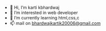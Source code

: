 - 👋 Hi, I’m karti kbhardwaj
- 👀 I’m interested in web developer
- 🌱 I’m currently learning html,css,c
- 📫 mail on bhardwajkartik20006@gmail.com

<!---
kartikbhardwaj12/kartikbhardwaj12 is a ✨ special ✨ repository because its `README.md` (this file) appears on your GitHub profile.
You can click the Preview link to take a look at your changes.
--->
